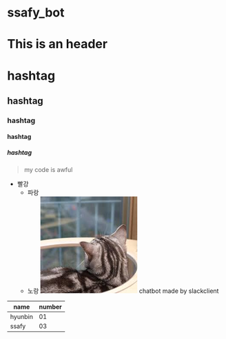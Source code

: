 # ssafy_bot

This is an header
=================

# hashtag
## hashtag
### hashtag
#### hashtag
##### hashtag

> my code is awful

* 빨강
  * 파랑
   * 노랑
![](https://github.com/hb-Kim/ssafy_bot/blob/master/cat.jpg)
chatbot made by slackclient

| name | number |
|------|--------|
| hyunbin|  01 |
| ssafy | 03|
